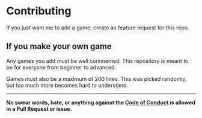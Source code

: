 # Contributing

If you just want me to add a game, create an feature request for this repo. 

## If you make your own game

Any games you add must be well commented. This repository is meant to be for everyone from beginner to advanced. 

Games must also be a maximum of 200 lines. This was picked randomly, but too much more becomes hard to understand. 

---

**No swear words, hate, or anything against the [Code of Conduct](./CODE_OF_CONDUCT.md) is allowed in a Pull Request or issue.**

